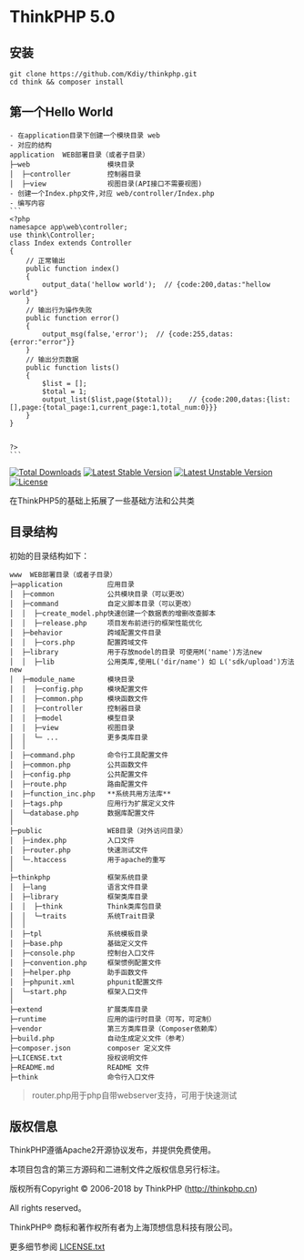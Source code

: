 ThinkPHP 5.0
===============
## 安装
```
git clone https://github.com/Kdiy/thinkphp.git
cd think && composer install
```
## 第一个Hello World
~~~
- 在application目录下创建一个模块目录 web
- 对应的结构
application  WEB部署目录（或者子目录）
├─web           		模块目录
│  ├─controller			控制器目录
│  ├─view				视图目录(API接口不需要视图)
- 创建一个Index.php文件,对应 web/controller/Index.php
- 编写内容
```
<?php
namesapce app\web\controller;
use think\Controller;
class Index extends Controller
{
	// 正常输出
	public function index()
	{
		output_data('hellow world');  // {code:200,datas:"hellow world"}
	}
	// 输出行为操作失败
	public function error()
	{
		output_msg(false,'error');	// {code:255,datas:{error:"error"}}
	}
	// 输出分页数据
	public function lists()
	{
		$list = [];
		$total = 1;
		output_list($list,page($total));	// {code:200,datas:{list:[],page:{total_page:1,current_page:1,total_num:0}}}
	}
}


?>
```
~~~





[![Total Downloads](https://poser.pugx.org/topthink/think/downloads)](https://packagist.org/packages/topthink/think)
[![Latest Stable Version](https://poser.pugx.org/topthink/think/v/stable)](https://packagist.org/packages/topthink/think)
[![Latest Unstable Version](https://poser.pugx.org/topthink/think/v/unstable)](https://packagist.org/packages/topthink/think)
[![License](https://poser.pugx.org/topthink/think/license)](https://packagist.org/packages/topthink/think)

在ThinkPHP5的基础上拓展了一些基础方法和公共类


## 目录结构

初始的目录结构如下：

~~~
www  WEB部署目录（或者子目录）
├─application           应用目录
│  ├─common             公共模块目录（可以更改）
│  ├─command            自定义脚本目录（可以更改）
│  │  ├─create_model.php快速创建一个数据表的增删改查脚本
│  │  ├─release.php     项目发布前进行的框架性能优化
│  ├─behavior           跨域配置文件目录
│  │  ├─cors.php     	配置跨域文件
│  ├─library            用于存放model的目录 可使用M('name')方法new
│  │  ├─lib     		公用类库,使用L('dir/name') 如 L('sdk/upload')方法new
│  ├─module_name        模块目录
│  │  ├─config.php      模块配置文件
│  │  ├─common.php      模块函数文件
│  │  ├─controller      控制器目录
│  │  ├─model           模型目录
│  │  ├─view            视图目录
│  │  └─ ...            更多类库目录
│  │
│  ├─command.php        命令行工具配置文件
│  ├─common.php         公共函数文件
│  ├─config.php         公共配置文件
│  ├─route.php          路由配置文件
|  ├─function_inc.php   **系统共用方法库**
│  ├─tags.php           应用行为扩展定义文件
│  └─database.php       数据库配置文件
│
├─public                WEB目录（对外访问目录）
│  ├─index.php          入口文件
│  ├─router.php         快速测试文件
│  └─.htaccess          用于apache的重写
│
├─thinkphp              框架系统目录
│  ├─lang               语言文件目录
│  ├─library            框架类库目录
│  │  ├─think           Think类库包目录
│  │  └─traits          系统Trait目录
│  │
│  ├─tpl                系统模板目录
│  ├─base.php           基础定义文件
│  ├─console.php        控制台入口文件
│  ├─convention.php     框架惯例配置文件
│  ├─helper.php         助手函数文件
│  ├─phpunit.xml        phpunit配置文件
│  └─start.php          框架入口文件
│
├─extend                扩展类库目录
├─runtime               应用的运行时目录（可写，可定制）
├─vendor                第三方类库目录（Composer依赖库）
├─build.php             自动生成定义文件（参考）
├─composer.json         composer 定义文件
├─LICENSE.txt           授权说明文件
├─README.md             README 文件
├─think                 命令行入口文件
~~~

> router.php用于php自带webserver支持，可用于快速测试


## 版权信息

ThinkPHP遵循Apache2开源协议发布，并提供免费使用。

本项目包含的第三方源码和二进制文件之版权信息另行标注。

版权所有Copyright © 2006-2018 by ThinkPHP (http://thinkphp.cn)

All rights reserved。

ThinkPHP® 商标和著作权所有者为上海顶想信息科技有限公司。

更多细节参阅 [LICENSE.txt](LICENSE.txt)
